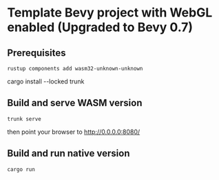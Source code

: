 # Template Bevy project with WebGL enabled (Upgraded to Bevy 0.7)

## Prerequisites

```
rustup components add wasm32-unknown-unknown
```

cargo install --locked trunk

## Build and serve WASM version

```
trunk serve
```
then point your browser to http://0.0.0.0:8080/

## Build and run native version
```
cargo run
```
